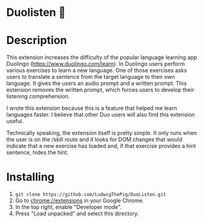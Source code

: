 # Duolisten 🙈

# Description

This extension increases the difficulty of the popular language learning app Duolingo (https://www.duolingo.com/learn). In Duolingo users perform various exercises to learn a new language. One of those exercises asks users to translate a sentence from the target language to their own language. It gives the users an audio prompt and a written prompt. This extension removes the written prompt, which forces users to develop their listening comprehension.

I wrote this extension because this is a feature that helped me learn languages faster. I believe that other Duo users will also find this extension useful.

Technically speaking, the extension itself is pretty simple. It only runs when the user is on the /skill route and it looks for DOM changes that would indicate that a new exercise has loaded and, if that exercise provides a hint sentence, hides the hint.

# Installing

1. `git clone https://github.com/LudwigThePig/DuoListen.git`
2. Go to [chrome://extensions](chrome://extensions/) in your Google Chrome.
3. In the top right, enable "Developer mode".
4. Press "Load unpacked" and select this directory.
